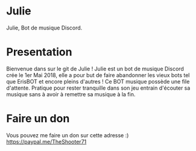 # Julie

Julie, Bot de musique Discord.

# Presentation
Bienvenue dans sur le git de Julie !
Julie est un bot de musique Discord crée le 1er Mai 2018, elle a pour but de faire abandonner les vieux bots tel que ErisBOT et encore pleins d'autres !
Ce BOT musique possède une file d'attente. Pratique pour rester tranquille dans son jeu entrain d'écouter sa musique sans à avoir à remettre sa musique à la fin.
  
# Faire un don

Vous pouvez me faire un don sur cette adresse :)
https://paypal.me/TheShooter71  
